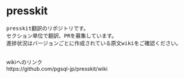 # presskit

<pre>
presskit翻訳のリポジトリです。
セクション単位で翻訳、PRを募集しています。
進捗状況はバージョンごとに作成されている原文wikiをご確認ください。
</pre>
<br>
wikiへのリンク<br>
https://github.com/pgsql-jp/presskit/wiki
